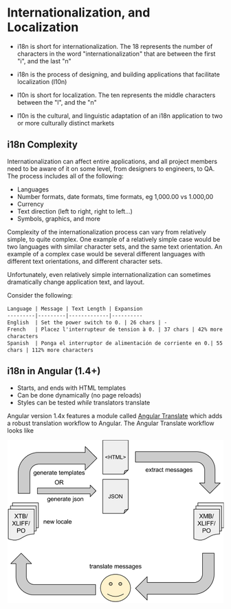 Internationalization, and Localization
======================================

- i18n is short for internationalization.  The 18 represents the number of 
characters in the word "internationalization" that are between the first "i",
and the last "n"

- i18n is the process of designing, and building applications that facilitate
localization (l10n)

- l10n is short for localization.  The ten represents the middle characters
between the "l", and the "n"

- l10n is the cultural, and linguistic adaptation of an i18n application to two
or more culturally distinct markets


## i18n Complexity 

Internationalization can affect entire applications, and all project members
need to be aware of it on some level, from designers to engineers, to QA.
The process includes all of the following:

- Languages
- Number formats, date formats, time formats, eg 1,000.00 vs 1.000,00
- Currency
- Text direction (left to right, right to left...)
- Symbols, graphics, and more

Complexity of the internationalization process can vary from relatively simple,
to quite complex.  One example of a relatively simple case would be two
languages with similar character sets, and the same text orientation.  An
example of a complex case would be several different languages with different
text orientations, and different character sets.

Unfortunately, even relatively simple internationalization can sometimes
dramatically change application text, and layout.  

Consider the following:

    
    Language | Message | Text Length | Expansion
    ---------|---------|-------------|----------
    English  | Set the power switch to 0. | 26 chars | -
    French   | Placez l'interrupteur de tension à 0. | 37 chars | 42% more characters
    Spanish  | Ponga el interruptor de alimentación de corriente en 0.| 55 chars | 112% more characters


## i18n in Angular (1.4+)

- Starts, and ends with HTML templates
- Can be done dynamically (no page reloads)
- Styles can be tested _while_ translators translate

Angular version 1.4x features a module called [Angular Translate][ngTranslate]
which adds a robust translation workflow to Angular. The Angular Translate
workflow looks like
  
  
![Angular Translate Workflow](img/i18n-process.png "i18n Workflow")


[ngTranslate]:https://github.com/angular-translate/angular-translate "Angular Translate Module"

